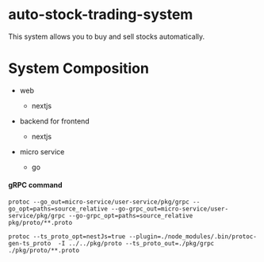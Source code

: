 # auto-stock-trading-system

This system allows you to buy and sell stocks automatically.

# System Composition

- web
  - nextjs
- backend for frontend
  - nextjs
- micro service

  - go

#### gRPC command

```
protoc --go_out=micro-service/user-service/pkg/grpc --go_opt=paths=source_relative --go-grpc_out=micro-service/user-service/pkg/grpc --go-grpc_opt=paths=source_relative pkg/proto/**.proto
```

```
protoc --ts_proto_opt=nestJs=true --plugin=./node_modules/.bin/protoc-gen-ts_proto  -I ../../pkg/proto --ts_proto_out=./pkg/grpc ./pkg/proto/**.proto


```
